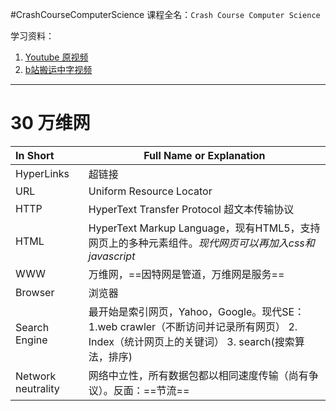 #CrashCourseComputerScience
课程全名：`Crash Course Computer Science`

学习资料：
1. [Youtube 原视频](https://www.youtube.com/playlist?list=PL8dPuuaLjXtNlUrzyH5r6jN9ulI)
2. [b站搬运中字视频](https://www.bilibili.com/video/BV1EW411u7th/?spm_id_from=333.337.search-card.all.click&vd_source=c57c36d9ae6e8a5b4aa47ed2ea11202f)

---

# 30 万维网

| In Short           | Full Name or Explanation                                                                       |
| :----------------- | ---------------------------------------------------------------------------------------------- |
| HyperLinks         | 超链接                                                                                            |
| URL                | Uniform Resource Locator                                                                       |
| HTTP               | HyperText Transfer Protocol 超文本传输协议                                                            |
| HTML               | HyperText Markup Language，现有HTML5，支持网页上的多种元素组件。*现代网页可以再加入css和javascript*                       |
| WWW                | 万维网，==因特网是管道，万维网是服务==                                                                          |
| Browser            | 浏览器                                                                                            |
| Search Engine      | 最开始是索引网页，Yahoo，Google。现代SE：1.web crawler（不断访问并记录所有网页）  2. Index（统计网页上的关键词）  3. search(搜索算法，排序) |
| Network neutrality | 网络中立性，所有数据包都以相同速度传输（尚有争议）。反面：==节流==                                                            |
